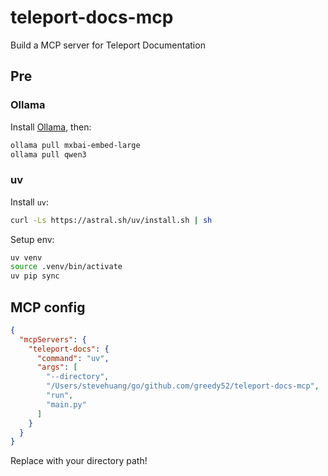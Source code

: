 # teleport-docs-mcp
Build a MCP server for Teleport Documentation

## Pre

### Ollama

Install [Ollama](https://ollama.com/), then:
```bash
ollama pull mxbai-embed-large
ollama pull qwen3
```

### uv

Install `uv`:
```bash
curl -Ls https://astral.sh/uv/install.sh | sh
```

Setup env:
```bash
uv venv
source .venv/bin/activate
uv pip sync
```

## MCP config

```json
{
  "mcpServers": {
    "teleport-docs": {
      "command": "uv",
      "args": [
        "--directory",
        "/Users/stevehuang/go/github.com/greedy52/teleport-docs-mcp",
        "run",
        "main.py"
      ]
    }
  }
}
```
Replace with your directory path!
